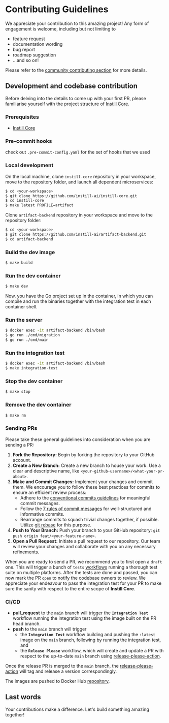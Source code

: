 # Contributing Guidelines

We appreciate your contribution to this amazing project! Any form of engagement is welcome, including but not limiting to
- feature request
- documentation wording
- bug report
- roadmap suggestion
- ...and so on!

Please refer to the [community contributing section](https://github.com/instill-ai/community#contributing) for more details.

## Development and codebase contribution

Before delving into the details to come up with your first PR, please familiarise yourself with the project structure of [Instill Core](https://github.com/instill-ai/community#instill-core).

### Prerequisites

- [Instill Core](https://github.com/instill-ai/instill-core)

### Pre-commit hooks

check out `.pre-commit-config.yaml` for the set of hooks that we used

### Local development

On the local machine, clone `instill-core` repository in your workspace, move to the repository folder, and launch all dependent microservices:
```bash
$ cd <your-workspace>
$ git clone https://github.com/instill-ai/instill-core.git
$ cd instill-core
$ make latest PROFILE=artifact
```

Clone `artifact-backend` repository in your workspace and move to the repository folder:
```bash
$ cd <your-workspace>
$ git clone https://github.com/instill-ai/artifact-backend.git
$ cd artifact-backend
```

### Build the dev image

```bash
$ make build
```

### Run the dev container

```bash
$ make dev
```

Now, you have the Go project set up in the container, in which you can compile and run the binaries together with the integration test in each container shell.

### Run the server

```bash
$ docker exec -it artifact-backend /bin/bash
$ go run ./cmd/migration
$ go run ./cmd/main
```

### Run the integration test

```bash
$ docker exec -it artifact-backend /bin/bash
$ make integration-test
```

### Stop the dev container

```bash
$ make stop
```

### Remove the dev container

```bash
$ make rm
```

### Sending PRs

Please take these general guidelines into consideration when you are sending a PR:

1. **Fork the Repository:** Begin by forking the repository to your GitHub account.
2. **Create a New Branch:** Create a new branch to house your work. Use a clear and descriptive name, like `<your-github-username>/<what-your-pr-about>`.
3. **Make and Commit Changes:** Implement your changes and commit them. We encourage you to follow these best practices for commits to ensure an efficient review process:
   - Adhere to the [conventional commits guidelines](https://www.conventionalcommits.org/) for meaningful commit messages.
   - Follow the [7 rules of commit messages](https://chris.beams.io/posts/git-commit/) for well-structured and informative commits.
   - Rearrange commits to squash trivial changes together, if possible. Utilize [git rebase](http://gitready.com/advanced/2009/03/20/reorder-commits-with-rebase.html) for this purpose.
4. **Push to Your Branch:** Push your branch to your GitHub repository: `git push origin feat/<your-feature-name>`.
5. **Open a Pull Request:** Initiate a pull request to our repository. Our team will review your changes and collaborate with you on any necessary refinements.

When you are ready to send a PR, we recommend you to first open a `draft` one. This will trigger a bunch of `tests` [workflows](https://github.com/instill-ai/artifact-backend/tree/main/.github/workflows) running a thorough test suite on multiple platforms. After the tests are done and passed, you can now mark the PR `open` to notify the codebase owners to review. We appreciate your endeavour to pass the integration test for your PR to make sure the sanity with respect to the entire scope of **Instill Core**.

### CI/CD

- **pull_request** to the `main` branch will trigger the **`Integration Test`** workflow running the integration test using the image built on the PR head branch.
- **push** to the `main` branch will trigger
  - the **`Integration Test`** workflow building and pushing the `:latest` image on the `main` branch, following by running the integration test, and
  - the **`Release Please`** workflow, which will create and update a PR with respect to the up-to-date `main` branch using [release-please-action](https://github.com/google-github-actions/release-please-action).

Once the release PR is merged to the `main` branch, the [release-please-action](https://github.com/google-github-actions/release-please-action) will tag and release a version correspondingly.

The images are pushed to Docker Hub [repository](https://hub.docker.com/r/instill/artifact-backend).

## Last words

Your contributions make a difference. Let's build something amazing together!
